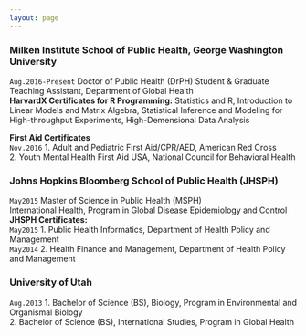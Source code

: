 ```yaml
---
layout: page
---
```


### Milken Institute School of Public Health, George Washington University  
<p style="
    height: 20px;
"><code class="highlighter-rouge">Aug.2016-Present</code> Doctor of Public Health (DrPH) Student &amp; Graduate Teaching Assistant, Department of Global Health</p>

__HarvardX Certificates for R Programming:__
Statistics and R, Introduction to Linear Models and Matrix Algebra, Statistical Inference and Modeling for High-throughput Experiments, High-Demensional Data Analysis

__First Aid Certificates__  
`Nov.2016` 1. Adult and Pediatric First Aid/CPR/AED, American Red Cross  
2. Youth Mental Health First Aid USA, National Council for Behavioral Health

### Johns Hopkins Bloomberg School of Public Health (JHSPH)  
<p style="
    height: 20px;
"><code class="highlighter-rouge">May2015</code> Master of Science in Public Health (MSPH)<br>
International Health, Program in Global Disease Epidemiology and Control</p>

__JHSPH Certificates:__  
`May2015` 1. Public Health Informatics, Department of Health Policy and Management   
`May2014` 2. Health Finance and Management, Department of Health Policy and Management  

### University of Utah  
`Aug.2013`  1. Bachelor of Science (BS), Biology, Program in Environmental and Organismal Biology  
2. Bachelor of Science (BS), International Studies, Program in Global Health                                    
